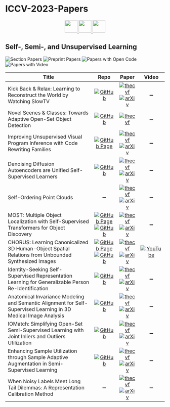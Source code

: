 # ICCV-2023-Papers

<div align="center">
    <a href="https://github.com/DmitryRyumin/ICCV-2023-Papers/blob/main/sections/transfer-low-shot-and-continual-learning.md">
        <img src="https://cdn.jsdelivr.net/gh/DmitryRyumin/NewEraAI-Papers@main/images/left.svg" width="40" />
    </a>
    <a href="https://github.com/DmitryRyumin/ICCV-2023-Papers/">
        <img src="https://cdn.jsdelivr.net/gh/DmitryRyumin/NewEraAI-Papers@main/images/home.svg" width="40" />
    </a>
    <a href="https://github.com/DmitryRyumin/ICCV-2023-Papers/blob/main/sections/self--semi--meta--unsupervised-learning.md">
        <img src="https://cdn.jsdelivr.net/gh/DmitryRyumin/NewEraAI-Papers@main/images/right.svg" width="40" />
    </a>
</div>

## Self-, Semi-, and Unsupervised Learning

![Section Papers](https://img.shields.io/badge/Section%20Papers-12-42BA16) ![Preprint Papers](https://img.shields.io/badge/Preprint%20Papers-11-b31b1b) ![Papers with Open Code](https://img.shields.io/badge/Papers%20with%20Open%20Code-9-1D7FBF) ![Papers with Video](https://img.shields.io/badge/Papers%20with%20Video-1-FF0000)

| **Title** | **Repo** | **Paper** | **Video** |
|-----------|:--------:|:---------:|:---------:|
| Kick Back & Relax: Learning to Reconstruct the World by Watching SlowTV | [![GitHub](https://img.shields.io/github/stars/jspenmar/slowtv_monodepth?style=flat)](https://github.com/jspenmar/slowtv_monodepth) | [![thecvf](https://img.shields.io/badge/pdf-thecvf-7395C5.svg)](https://openaccess.thecvf.com/content/ICCV2023/papers/Spencer_Kick_Back__Relax_Learning_to_Reconstruct_the_World_by_ICCV_2023_paper.pdf) <br /> [![arXiv](https://img.shields.io/badge/arXiv-2307.10713-b31b1b.svg)](https://arxiv.org/abs/2307.10713) | :heavy_minus_sign: |
| Novel Scenes & Classes: Towards Adaptive Open-Set Object Detection | [![GitHub](https://img.shields.io/github/stars/CityU-AIM-Group/SOMA?style=flat)](https://github.com/CityU-AIM-Group/SOMA) | [![thecvf](https://img.shields.io/badge/pdf-thecvf-7395C5.svg)](https://openaccess.thecvf.com/content/ICCV2023/papers/Li_Novel_Scenes__Classes_Towards_Adaptive_Open-set_Object_Detection_ICCV_2023_paper.pdf) | :heavy_minus_sign: |
| Improving Unsupervised Visual Program Inference with Code Rewriting Families | [![GitHub Page](https://img.shields.io/badge/GitHub-Page-159957.svg)](https://bardofcodes.github.io/coref/) | [![thecvf](https://img.shields.io/badge/pdf-thecvf-7395C5.svg)](https://openaccess.thecvf.com/content/ICCV2023/papers/Ganeshan_Improving_Unsupervised_Visual_Program_Inference_with_Code_Rewriting_Families_ICCV_2023_paper.pdf) <br /> [![arXiv](https://img.shields.io/badge/arXiv-2309.14972-b31b1b.svg)](https://arxiv.org/abs/2309.14972) | :heavy_minus_sign: |
| Denoising Diffusion Autoencoders are Unified Self-Supervised Learners | [![GitHub](https://img.shields.io/github/stars/FutureXiang/ddae?style=flat)](https://github.com/FutureXiang/ddae) | [![thecvf](https://img.shields.io/badge/pdf-thecvf-7395C5.svg)](https://openaccess.thecvf.com/content/ICCV2023/papers/Xiang_Denoising_Diffusion_Autoencoders_are_Unified_Self-supervised_Learners_ICCV_2023_paper.pdf) <br /> [![arXiv](https://img.shields.io/badge/arXiv-2303.09769-b31b1b.svg)](https://arxiv.org/abs/2303.09769) | :heavy_minus_sign: |
| Self-Ordering Point Clouds | :heavy_minus_sign: | [![thecvf](https://img.shields.io/badge/pdf-thecvf-7395C5.svg)](https://openaccess.thecvf.com/content/ICCV2023/papers/Yang_Self-Ordering_Point_Clouds_ICCV_2023_paper.pdf) <br /> [![arXiv](https://img.shields.io/badge/arXiv-2304.00961-b31b1b.svg)](https://arxiv.org/abs/2304.00961) | :heavy_minus_sign: |
| MOST: Multiple Object Localization with Self-Supervised Transformers for Object Discovery | [![GitHub Page](https://img.shields.io/badge/GitHub-Page-159957.svg)](https://rssaketh.github.io/most) <br /> [![GitHub](https://img.shields.io/github/stars/rssaketh/MOST?style=flat)](https://github.com/rssaketh/MOST) | [![thecvf](https://img.shields.io/badge/pdf-thecvf-7395C5.svg)](https://openaccess.thecvf.com/content/ICCV2023/papers/Rambhatla_MOST_Multiple_Object_Localization_with_Self-Supervised_Transformers_for_Object_Discovery_ICCV_2023_paper.pdf) <br /> [![arXiv](https://img.shields.io/badge/arXiv-2304.05387-b31b1b.svg)](https://arxiv.org/abs/2304.05387) | :heavy_minus_sign: |
| CHORUS: Learning Canonicalized 3D Human-Object Spatial Relations from Unbounded Synthesized Images | [![GitHub Page](https://img.shields.io/badge/GitHub-Page-159957.svg)](https://jellyheadandrew.github.io/projects/chorus/) <br /> [![GitHub](https://img.shields.io/github/stars/jellyheadandrew/CHORUS?style=flat)](https://github.com/jellyheadandrew/CHORUS) | [![thecvf](https://img.shields.io/badge/pdf-thecvf-7395C5.svg)](https://openaccess.thecvf.com/content/ICCV2023/papers/Han_CHORUS__Learning_Canonicalized_3D_Human-Object_Spatial_Relations_from_Unbounded_ICCV_2023_paper.pdf) <br /> [![arXiv](https://img.shields.io/badge/arXiv-2308.12288-b31b1b.svg)](https://arxiv.org/abs/2308.12288) | [![YouTube](https://img.shields.io/badge/YouTube-%23FF0000.svg?style=for-the-badge&logo=YouTube&logoColor=white)](https://www.youtube.com/watch?v=3WwUdKsbqKQ) |
| Identity-Seeking Self-Supervised Representation Learning for Generalizable Person Re-Identification | [![GitHub](https://img.shields.io/github/stars/dcp15/ISR_ICCV2023_Oral?style=flat)](https://github.com/dcp15/ISR_ICCV2023_Oral) | [![thecvf](https://img.shields.io/badge/pdf-thecvf-7395C5.svg)](https://openaccess.thecvf.com/content/ICCV2023/papers/Dou_Identity-Seeking_Self-Supervised_Representation_Learning_for_Generalizable_Person_Re-Identification_ICCV_2023_paper.pdf) <br /> [![arXiv](https://img.shields.io/badge/arXiv-2308.08887-b31b1b.svg)](https://arxiv.org/abs/2308.08887) | :heavy_minus_sign: |
| Anatomical Invariance Modeling and Semantic Alignment for Self-Supervised Learning in 3D Medical Image Analysis | [![GitHub](https://img.shields.io/github/stars/alibaba-damo-academy/alice?style=flat)](https://github.com/alibaba-damo-academy/alice) | [![thecvf](https://img.shields.io/badge/pdf-thecvf-7395C5.svg)](https://openaccess.thecvf.com/content/ICCV2023/papers/Jiang_Anatomical_Invariance_Modeling_and_Semantic_Alignment_for_Self-supervised_Learning_in_ICCV_2023_paper.pdf) <br /> [![arXiv](https://img.shields.io/badge/arXiv-2302.05615-b31b1b.svg)](https://arxiv.org/abs/2302.05615) | :heavy_minus_sign: |
| IOMatch: Simplifying Open-Set Semi-Supervised Learning with Joint Inliers and Outliers Utilization | [![GitHub](https://img.shields.io/github/stars/nukezil/IOMatch?style=flat)](https://github.com/nukezil/IOMatch) | [![thecvf](https://img.shields.io/badge/pdf-thecvf-7395C5.svg)](https://openaccess.thecvf.com/content/ICCV2023/papers/Li_IOMatch_Simplifying_Open-Set_Semi-Supervised_Learning_with_Joint_Inliers_and_Outliers_ICCV_2023_paper.pdf) <br /> [![arXiv](https://img.shields.io/badge/arXiv-2308.13168-b31b1b.svg)](https://arxiv.org/abs/2308.13168) | :heavy_minus_sign: |
| Enhancing Sample Utilization through Sample Adaptive Augmentation in Semi-Supervised Learning | [![GitHub](https://img.shields.io/github/stars/GuanGui-nju/SAA?style=flat)](https://github.com/GuanGui-nju/SAA) | [![thecvf](https://img.shields.io/badge/pdf-thecvf-7395C5.svg)](https://openaccess.thecvf.com/content/ICCV2023/papers/Gui_Enhancing_Sample_Utilization_through_Sample_Adaptive_Augmentation_in_Semi-Supervised_Learning_ICCV_2023_paper.pdf) <br /> [![arXiv](https://img.shields.io/badge/arXiv-2309.03598-b31b1b.svg)](https://arxiv.org/abs/2309.03598) | :heavy_minus_sign: |
| When Noisy Labels Meet Long Tail Dilemmas: A Representation Calibration Method | :heavy_minus_sign: | [![thecvf](https://img.shields.io/badge/pdf-thecvf-7395C5.svg)](https://openaccess.thecvf.com/content/ICCV2023/papers/Zhang_When_Noisy_Labels_Meet_Long_Tail_Dilemmas_A_Representation_Calibration_ICCV_2023_paper.pdf) <br /> [![arXiv](https://img.shields.io/badge/arXiv-2211.10955-b31b1b.svg)](https://arxiv.org/abs/2211.10955) | :heavy_minus_sign: |
